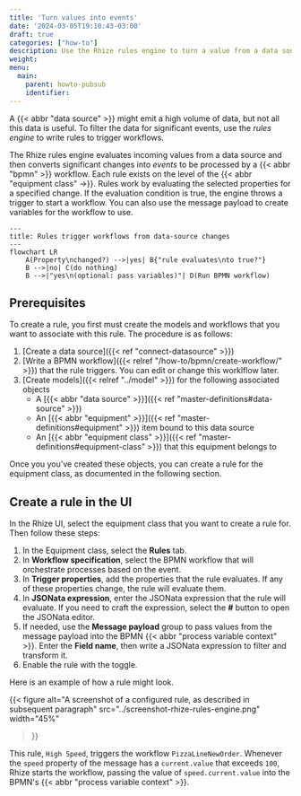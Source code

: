 ```yaml
---
title: 'Turn values into events'
date: '2024-03-05T19:10:43-03:00'
draft: true
categories: ["how-to"]
description: Use the Rhize rules engine to turn a value from a data source into an event for orchestration
weight:
menu:
  main:
    parent: howto-pubsub 
    identifier: 
---
```


A {{< abbr "data source" >}} might emit a high volume of data,
but not all this data is useful.
To filter the data for significant events, use the _rules engine_ to write rules to trigger workflows.

The Rhize rules engine evaluates incoming values from a data source and then converts significant changes into _events_ to be processed by a {{< abbr "bpmn" >}} workflow.
Each rule exists on the level of the {{< abbr "equipment class" ->}}.
Rules work by evaluating the selected properties for a specified change.
If the evaluation condition is true, the engine throws a trigger to start a workflow. 
You can also use the message payload to create variables for the workflow to use.


```mermaid
---
title: Rules trigger workflows from data-source changes
---
flowchart LR
    A(Property\nchanged?) -->|yes| B{"rule evaluates\nto true?"}
    B -->|no| C(do nothing)
    B -->|"yes\n(optional: pass variables)"| D(Run BPMN workflow)
```

## Prerequisites

To create a rule, you first must create the models and workflows that you want to associate with this rule.
The procedure is as follows:
1. [Create a data source]({{< ref "connect-datasource" >}})
1. [Write a BPMN workflow]({{< relref "/how-to/bpmn/create-workflow/" >}}) that the rule triggers. You can edit or change this worklflow later.
1. [Create models]({{< relref "../model" >}}) for the following associated objects
    - A [{{< abbr "data source" >}}]({{< ref "master-definitions#data-source" >}})
    - An [{{< abbr "equipment" >}}]({{< ref "master-definitions#equipment" >}}) item bound to this data source
    - An [{{< abbr "equipment class" >}}]({{< ref "master-definitions#equipment-class" >}}) that this equipment belongs to

Once you you've created these objects, you can create a rule for the equipment class, as documented in the following section.

## Create a rule in the UI

In the Rhize UI, select the equipment class that you want to create a rule for.
Then follow these steps:

1. In the Equipment class, select the **Rules** tab.
1. In **Workflow specification**, select the BPMN workflow that will orchestrate processes based on the event.
1. In **Trigger properties**, add the properties that the rule evaluates. If any of these properties change, the rule will evaluate them.
1. In **JSONata expression**, enter the JSONata expression that the rule will evaluate. If you need to craft the expression, select the **#** button to open the JSONata editor.
1. If needed, use the **Message payload** group to pass values from the message payload into the BPMN {{< abbr "process variable context" >}}. Enter the **Field name**, then write a JSONata expression to filter and transform it.
1. Enable the rule with the toggle. 

Here is an example of how a rule might look.

{{< figure
alt="A screenshot of a configured rule, as described in subsequent paragraph"
src="../screenshot-rhize-rules-engine.png"
width="45%"
>}}

This rule, `High Speed`, triggers the workflow `PizzaLineNewOrder`.
Whenever the `speed` property of the message has a `current.value` that exceeds `100`,
Rhize starts the workflow, passing the value of `speed.current.value` into the BPMN's {{< abbr "process variable context" >}}.
